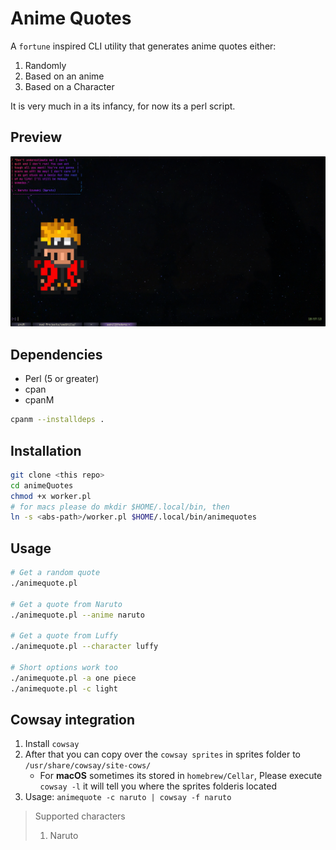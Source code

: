# Anime Quotes
A `fortune` inspired CLI utility that generates anime quotes either:
  1. Randomly
  2. Based on an anime
  3. Based on a Character

It is very much in a its infancy, for now its a perl script.

## Preview
![Preview_Naruto](./assets/Naruto.png)

## Dependencies
- Perl (5 or greater)
- cpan
- cpanM
```bash 
cpanm --installdeps .
```

## Installation
```bash
git clone <this repo>
cd animeQuotes
chmod +x worker.pl 
# for macs please do mkdir $HOME/.local/bin, then
ln -s <abs-path>/worker.pl $HOME/.local/bin/animequotes
```

## Usage
```bash
# Get a random quote
./animequote.pl

# Get a quote from Naruto
./animequote.pl --anime naruto

# Get a quote from Luffy
./animequote.pl --character luffy

# Short options work too
./animequote.pl -a one piece
./animequote.pl -c light
```
## Cowsay integration
1. Install `cowsay` 
2. After that you can copy over the `cowsay sprites` in sprites folder to `/usr/share/cowsay/site-cows/`
   - For **macOS** sometimes its stored in `homebrew/Cellar`, Please execute `cowsay -l` it will tell you where the sprites folderis located 
4. Usage: `animequote -c naruto | cowsay -f naruto`
> Supported characters
> 1. Naruto
